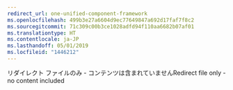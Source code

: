 ```yaml
---
redirect_url: one-unified-component-framework
ms.openlocfilehash: 499b3e27a6604d9ec77649847a692d17faf7f8c2
ms.sourcegitcommit: 71c309c00b3ce1028adfd94f110aa6682b07af01
ms.translationtype: HT
ms.contentlocale: ja-JP
ms.lasthandoff: 05/01/2019
ms.locfileid: "1446212"
---
```

<span data-ttu-id="55177-101">リダイレクト ファイルのみ - コンテンツは含まれていません</span><span class="sxs-lookup"><span data-stu-id="55177-101">Redirect file only - no content included</span></span>
